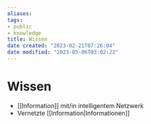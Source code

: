 ```yaml
---
aliases: 
tags: 
- public
- knowledge
title: Wissen
date created: "2023-02-21T07:26:04"
date modified: "2023-05-06T03:02:22"
---
```


# Wissen
- [[Information]] mit/in intelligentem Netzwerk
- Vernetzte [[Information|Informationen]]
